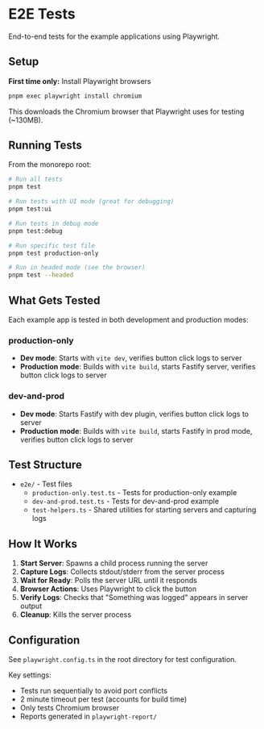 # E2E Tests

End-to-end tests for the example applications using Playwright.

## Setup

**First time only:** Install Playwright browsers

```bash
pnpm exec playwright install chromium
```

This downloads the Chromium browser that Playwright uses for testing (~130MB).

## Running Tests

From the monorepo root:

```bash
# Run all tests
pnpm test

# Run tests with UI mode (great for debugging)
pnpm test:ui

# Run tests in debug mode
pnpm test:debug

# Run specific test file
pnpm test production-only

# Run in headed mode (see the browser)
pnpm test --headed
```

## What Gets Tested

Each example app is tested in both development and production modes:

### production-only
- **Dev mode**: Starts with `vite dev`, verifies button click logs to server
- **Production mode**: Builds with `vite build`, starts Fastify server, verifies button click logs to server

### dev-and-prod
- **Dev mode**: Starts Fastify with dev plugin, verifies button click logs to server
- **Production mode**: Builds with `vite build`, starts Fastify in prod mode, verifies button click logs to server

## Test Structure

- `e2e/` - Test files
  - `production-only.test.ts` - Tests for production-only example
  - `dev-and-prod.test.ts` - Tests for dev-and-prod example
  - `test-helpers.ts` - Shared utilities for starting servers and capturing logs

## How It Works

1. **Start Server**: Spawns a child process running the server
2. **Capture Logs**: Collects stdout/stderr from the server process
3. **Wait for Ready**: Polls the server URL until it responds
4. **Browser Actions**: Uses Playwright to click the button
5. **Verify Logs**: Checks that "Something was logged" appears in server output
6. **Cleanup**: Kills the server process

## Configuration

See `playwright.config.ts` in the root directory for test configuration.

Key settings:
- Tests run sequentially to avoid port conflicts
- 2 minute timeout per test (accounts for build time)
- Only tests Chromium browser
- Reports generated in `playwright-report/`

